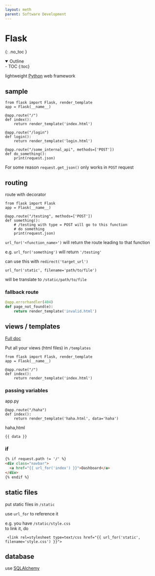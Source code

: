 ```yaml
---
layout: meth
parent: Software Development
---
```

# Flask
{: .no_toc }

<details open markdown="block">
  <summary>
    Outline
  </summary>
- TOC
{:toc}
</details>

lightweight [Python](Python.md) web framework

## sample
```
from flask import Flask, render_template
app = Flask(__name__)

@app.route("/")
def index():
    return render_template('index.html')

@app.route("/login")
def login():
    return render_template('login.html')

@app.route("/some_internal_api", methods=['POST'])
def do_something():
    print(request.json)
```

For some reason `request.get_json()` only works in `POST` request 

## routing
route with decorator
```
from flask import Flask
app = Flask(__name__)

@app.route("/testing", methods=['POST'])
def something():
	# /testing with type = POST will go to this function
	# do something
	print(request.json)
```

`url_for('<function_name>')` will return the route leading to that function

e.g. `url_for('something')` will return `'/testing'`

can use this with `redirect('target_url')`

```
url_for('static', filename='path/to/file')
```
will be translate to `/static/path/to/file`

### fallback route
```python
@app.errorhandler(404)
def page_not_found(e):
    return render_template('invalid.html')
```

## views / templates
[Full doc](https://flask.palletsprojects.com/en/2.1.x/tutorial/templates/)

Put all your views (html files) in `/templates`
```
from flask import Flask, render_template
app = Flask(__name__)

@app.route("/")
def index():
    return render_template('index.html')
```

### passing variables
app.py
```
@app.route("/haha")
def index():
    return render_template('haha.html', data='haha')
```

haha,html
```
{{ data }}
```

### if
```html
{% if request.path != '/' %}
<div class="navbar">
  <a href="{{ url_for('index') }}">Dashboard</a>
</div>
{% endif %}
```

## static files
put static files in `/static`

use `url_for` to reference it

e.g. you have `/static/style.css`  
to link it, do  
```
 <link rel=stylesheet type=text/css href="{{ url_for('static', filename='style.css') }}">
```

## database
use [SQLAlchemy](SQLAlchemy.md)